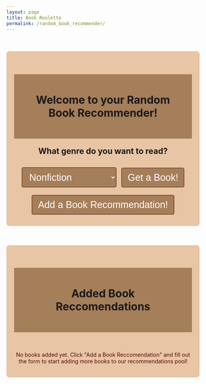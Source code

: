 ```yaml
---
layout: page 
title: Book Roulette
permalink: /random_book_recommender/
---
```

<style>
    .container {
        max-width: 800px;
        margin: 50px auto;
        padding: 20px;
        background-color: #E8C5A4;
        border-radius: 8px;
        text-align: center;
    }

    h1 {
        background: #a57e5a/*#6e8a60*/;
        padding: 50px;
        font-size: 2em;
        text-align: center;
    }

    h2 {
        margin: 20px;
        font-size: 1.5em:
    }

    /*input {
        padding: 15px;
    }*/

    ul {
        list-style-position: inside;
        gap: 16px;
        font-size: 18px;
        color: #E5E7EB;
    }

    select, button {
        padding: 10px 15px;
        font-size: 25px;
        margin: 10px 5px;
        border: 1px solid;
        color: white;
        background-color: #a57e5a;
        border-color: #500A0A;
        border-radius: 4px;
        cursor: pointer;
    }

    .updateButton, .deleteButton, #save-update, #cancel-update {
        padding: 5px 10px;
        font-size: 15px;
        margin: 5px 2.5px;
        border: 1px solid;
        color: white;
        background-color: #a57e5a;
        border-color: #500A0A;
        border-radius: 4px;
        cursor: pointer;
    }

    select:focus, button:hover {
        background-color: #500A0A/*#72db8e*/;
        transition: 0.3s;   
    }

    #edit-genre {
        padding: 5px 10px;
        font-size: 15px;
        margin: 5px 2.5px;
        border: 1px solid;
        color: white;
        background-color: #a57e5a;
        border-color: #500A0A;
        border-radius: 4px;
        cursor: pointer;
    }

    .book_details {
        margin-top: 20px;
        text-align: center;
        display: flex;
        align-items: center;
    }

    .book_cover {
        max-width: 200px;
        margin: 10px auto;
        display: flex;
        align-items: center;
        border-width: 8px;
        border-color: #eda579;
    }

    .description {
        font-size: 0.9em;
        margin: 10px 0;
    }

    .start_over {
        margin-top: 20px;
        /*background-color:*/
        color: white;
        border: none;
        padding: 10px 15px;
        cursor: pointer;
        border-radius: 4px;
    }

    .start_over:hover {
        /*background-color:*/
    }

    input, textarea {
        width: 75%;
        padding: 10px;
        margin-bottom: 10px;
        border: 1px solid #ccc;
        border-radius: 4px;
        font-size: 14px;
    }

    table {
        color: #E5E7EB;
        background: #a57e5a;
        width: 100%;
        border-collapse: collapse;
    }

    th {
        background-color: #500A0A;
    }

    th:nth-child(1), td:nth-child(1) { /* Cover column */
        width: 15%;
    }

    th:nth-child(2), td:nth-child(2) { /* Title column */
        width: 15%;
    }

    th:nth-child(3), td:nth-child(3) { /* Author column */
        width: 15%;
    }

    th:nth-child(4), td:nth-child(4) { /* Genre column */
        width: 10%;
    }

    th:nth-child(5), td:nth-child(5) { /* Description column */
        width: 35%;
    }

    th:nth-child(6), td:nth-child(6) { /* Actions column */
        width: 10%;
    }
</style>
<html>
    <div class="container">
        <h1>Welcome to your Random Book Recommender!</h1>
        <div id="genre_selection">
            <h2>What genre do you want to read?</h2>
            <select id="genre">
                <option value="nonfiction">Nonfiction</option>
                <option value="historical_fiction">Historical Fiction</option>
                <option value="suspense_thriller">Suspense/Thriller</option>
                <option value="fantasy">Fantasy</option>
                <option value="romance">Romance</option>
                <option value="dystopian">Dystopian</option>
                <option value="classic">Classics</option>
                <option value="mystery">Mystery</option>
            </select>
            <button id="getRandomBookButton" onclick="getRandomBook()">Get a Book!</button>
        </div>
        <div id="book_display" class="book_details" style="display: none;">
            <div class="book_cover"><img id="book_cover" alt="Book Cover"></div>
            <h2 id="book_title"></h2>
            <h3 id="book_author"></h3>
            <p id="book_description" class="description"></p>
            <button class="start_over" id="startOver" onclick="startOver()">Get a Different Book</button>
        </div>
        <!--This section is the display for adding a bookrec-->
        <div id="addBookRec">
            <button onclick="inputBookRec()">Add a Book Recommendation!</button>
        </div>
        <div id="input_bookrec" class="bookrec_table" style="display: none;">
            <form id="bookRecForm">
                <p><label>
                    Book Title:
                    <input type="text" name="title" id="title" placeholder="Enter Book Title" required>
                </label></p>
                <p><label>
                    Author:
                    <input type="text" name="author" id="author" placeholder="Enter Book Author" required>
                </label></p>
                <p><label>
                    Genre:
                    <!--<input type="text" name="genre" id="genre" required>-->
                    <select name="genre" id="book_genre" required>
                        <option value="nonfiction">Nonfiction</option>
                        <option value="historical_fiction">Historical Fiction</option>
                        <option value="suspense_thriller">Suspense/Thriller</option>
                        <option value="fantasy">Fantasy</option>
                        <option value="romance">Romance</option>
                        <option value="dystopian">Dystopian</option>
                        <option value="classic">Classics</option>
                        <option value="mystery">Mystery</option>
                    </select>
                </label></p>
                <p><label>
                    Description:
                    <textarea type="text" name="description" rows="5" id="description" placeholder="Enter a short summary of the book" required></textarea>
                </label></p>
                <p><label>
                    Book Cover Image URL:
                    <input type="url" name="cover_url" id="cover_url" placeholder="Enter Book Cover Image URL" required>
                </label></p>
                <p>
                    <button type="submit">Add Book</button>
                    <button type="reset" class="clear_form">Reset</button>
                </p>
            </form>
        </div>
    </div>
    <div id="book_table" class="container">
        <h1>Added Book Reccomendations</h1>
        <br>
        <div id="book_table_content">
            <p style="color: #500A0A">No books added yet. Click "Add a  Book Reccomendation" and fill out the form to start adding more books to our recommendations pool!</p>
        </div>
    </div>

<script type="module">
    import {pythonURI, fetchOptions} from '{{site.baseurl}}/assets/js/api/config.js';
    //The genreMap object maps the dropdown values (nonfiction, historical_fiction, etc.) to terms recognized by the bookdb API (e.g., "Nonfiction", "Suspense/Thriller").

    const genreMap = {
        nonfiction: "Nonfiction",
        historical_fiction: "Historical Fiction",
        suspense_thriller: "Suspense/Thriller",
        fantasy: "Fantasy",
        romance: "Romance",
        dystopian: "Dystopian",
        classic: "Classics",
        mystery: "Mystery"
    };
    //
    //let lastAddedBookId = null; //for deleting the book by last ID
    //let lastAddedBookData = null; //for updating the last book

    function getRandomBook() {
    //Get the selected genre from the dropdown
    //const genre = document.getElementById("genre").value;
    const genreKey = document.getElementById("genre").value;
    const query = genreMap[genreKey] || "Nonfiction"; // Fallback to "fiction" if genre not mapped
    //
    //Build the API URL with the selected genre as a query parameter
    //const apiUrl = `${pythonURI}/api/random_book?genre=${encodeURIComponent(query)}`;
    const apiUrl = `${pythonURI}/api/random_bookrec?genre=${encodeURIComponent(query)}`;
    //Fetch data from the backend API
    fetch(apiUrl, fetchOptions) // Flask server endpoint
        .then((response) => {

                if (!response.ok) {
                    throw new Error('No books found for the selected genre.');
                }
                return response.json();
            })
            .then((book) => {
                displayBook(book); // Display the book details on the page
            })
            .catch((error) => {
                console.error("Error fetching data:", error);
                alert("An error occurred while fetching the book. Please try again.");
            });
    }
    function displayBook(book) {
        const { title, author, description, image_cover } = book;
        document.getElementById("book_title").innerText = title;
        document.getElementById("book_author").innerText = `By: ${author}`;
        document.getElementById("book_description").innerText = description;
        document.getElementById("book_cover").src = image_cover;
        document.getElementById("book_cover").style.display = image_cover ? "block" : "none";
        document.getElementById("genre_selection").style.display = "none";
        document.getElementById("book_display").style.display = "block";
    }
    function startOver() { //redirects the book display back to the default display
        document.getElementById("genre_selection").style.display = "block";
        document.getElementById("book_display").style.display = "none";
    }

    //Adding, Updating, Deleting Book Reccomendations Section

    // Function to display the book recommendation input form
    function inputBookRec() {
        document.getElementById("input_bookrec").style.display = "block";
        document.getElementById("add_bookrec").style.display = "none";
    }

    // Function to add a book recommendation
    document.getElementById('input_bookrec').addEventListener('submit', async function(event) {
        event.preventDefault();

        const title = document.getElementById('title').value;
        const author = document.getElementById('author').value;
        const genre = document.getElementById('book_genre').value;
        const description = document.getElementById('description').value;
        const coverImageUrl = document.getElementById('cover_url').value;

        const bookData = {
            title: title,
            author: author,
            genre: genre,
            description: description,
            cover_url: coverImageUrl
        };
        
        try {
            const response = await fetch(`${pythonURI}/api/bookrec`, {  // Use /api/bookrec endpoint
                ...fetchOptions,
                method: 'POST',
                headers: {
                    'Content-Type': 'application/json'
                },
                body: JSON.stringify(bookData)
            });

            if (!response.ok) {
                throw new Error('Failed to add book to reccomendations: ' + response.statusText);
            }

            const result = await response.json();
            console.log("Book reccomendation added successfully")
            alert('Book added successfully!');
            document.getElementById('bookRecForm').reset();
            fetchBooks();  // Refresh book list
        } catch (error) {
            console.error('Error adding book to reccomendations:', error);
            alert('Error adding book to reccomendations: ' + error.message);
        }
    });

    // Function to delete the last entered book recommendation
    async function deleteBook(title) {
        if (confirm(`Are you sure you want to delete "${title}"?`)) {
            try {
                const response = await fetch(`${pythonURI}/api/bookrec`, {
                    ...fetchOptions,
                    method: 'DELETE',
                    headers: {
                        'Content-Type': 'application/json'
                    },
                    body: JSON.stringify({ title }) // Pass title as an object
                });

                if (!response.ok) {
                    throw new Error('Failed to delete book: ' + response.statusText);
                }

                console.log("Book deleted successfully");
                alert('Book deleted successfully!');
                fetchBooks(); // Refresh the book list
            } catch (error) {
                console.error('Error deleting book:', error);
                alert('Error deleting book: ' + error.message);
            }
        } else {
            alert("Deletion canceled");
        }
    }
    // Function to update the last added book recommendation
    async function updateBook(title) {
        const bookContainer = Array.from(document.querySelectorAll('.book'))
            .find(book => book.querySelector('td:nth-child(2)').innerText === title);

        if (!bookContainer) {
            alert('Book not found for update.');
            return;
        }

        const currentTitle = bookContainer.querySelector('td:nth-child(2)').innerText;
        const currentAuthor = bookContainer.querySelector('td:nth-child(3)').innerText;
        const currentGenre = bookContainer.querySelector('td:nth-child(4)').innerText;
        const currentDescription = bookContainer.querySelector('td:nth-child(5)').innerText;
        const currentCoverUrl = bookContainer.querySelector('img').src;

    // Replace static fields with editable inputs
    bookContainer.innerHTML = `
        <td><input type="text" id="edit-cover-url" value="${currentCoverUrl}" placeholder="Cover URL"></td>
        <td><input type="text" id="edit-title" value="${currentTitle}" placeholder="Title"></td>
        <td><input type="text" id="edit-author" value="${currentAuthor}" placeholder="Author"></td>
        <td>
            <select id="edit-genre">
                <option value="Classics" ${currentGenre === 'Classics' ? 'selected' : ''}>Classics</option>
                <option value="Fantasy" ${currentGenre === 'Fantasy' ? 'selected' : ''}>Fantasy</option>
                <option value="Nonfiction" ${currentGenre === 'Nonfiction' ? 'selected' : ''}>Nonfiction</option>
                <option value="Historical Fiction" ${currentGenre === 'Historical Fiction' ? 'selected' : ''}>Historical Fiction</option>
                <option value="Suspense/Thriller" ${currentGenre === 'Suspense/Thriller' ? 'selected' : ''}>Suspense/Thriller</option>
                <option value="Romance" ${currentGenre === 'Romance' ? 'selected' : ''}>Romance</option>
                <option value="Dystopian" ${currentGenre === 'Dystopian' ? 'selected' : ''}>Dystopian</option>
                <option value="Mystery" ${currentGenre === 'Mystery' ? 'selected' : ''}>Mystery</option>
            </select>
        </td>
        <td><textarea id="edit-description" placeholder="Description">${currentDescription}</textarea></td>
        <td>
            <button id="save-update">OK</button>
            <button id="cancel-update">Cancel</button>
        </td>
    `;

    // Handle Cancel Button
    document.getElementById('cancel-update').addEventListener('click', () => {
        fetchBooks(); // Reload the book list to cancel editing
    });

    document.getElementById('save-update').addEventListener('click', async () => {
        const updatedTitle = document.getElementById('edit-title').value;
        const updatedAuthor = document.getElementById('edit-author').value;
        const updatedGenre = document.getElementById('edit-genre').value;
        const updatedDescription = document.getElementById('edit-description').value;
        const updatedCoverUrl = document.getElementById('edit-cover-url').value;

        const updatedBookData = {
            title: title,
            author: updatedAuthor,
            genre: updatedGenre,
            description: updatedDescription,
            cover_url: updatedCoverUrl
        };

        try {
            const response = await fetch(`${pythonURI}/api/bookrec`, {
                ...fetchOptions,
                method: 'PUT',
                headers: {
                    'Content-Type': 'application/json'
                },
                body: JSON.stringify(updatedBookData)
            });

            if (!response.ok) {
                throw new Error('Failed to update book: ' + response.statusText);
            }

            console.log('Book updated successfully');
            alert('Book updated successfully!');
            fetchBooks(); // Refresh the book list
        } catch (error) {
            console.error('Error updating book:', error);
            alert('Error updating book: ' + error.message);
        }
    });
}
    // create list at bottom
    async function fetchBooks() {
        try {
            const response = await fetch(`${pythonURI}/api/bookrec/book`, fetchOptions);
            if (!response.ok) {
            throw new Error('Failed to fetch books: ' + response.statusText);
            }

            const books = await response.json();

            // Filter out static books
            const userAddedBooks = books.filter(book => book.title !== 'A Game of Thrones' && book.title !== 'A Clash of Kings');

            const bookList = document.getElementById('book_table_content');
            if (userAddedBooks.length === 0) {
                bookList.innerHTML = '<p style="color: #000000">No books added yet. Fill out the form above to start adding your favorite books!</p>';
                return;
            }

        // Render books
        bookList.innerHTML = `
            <table>
                <thead>
                    <tr>
                        <th>Cover</th>
                        <th>Title</th>
                        <th>Author</th>
                        <th>Genre</th>
                        <th>Descriptions</th>
                        <th>Actions</th>
                    </tr>
                </thead>
                <tbody>
                    ${userAddedBooks.map(book => `
                        <tr class="book">
                            <td><img src="${book.cover_url}" alt="Cover image of ${book.title}" style="max-width: 100px;"></td>
                            <td>${book.title}</td>
                            <td>${book.author}</td>
                            <td>${book.genre}</td>
                            <td>${book.description}</td>
                            <td>
                                <button class="updateButton" data-title="${book.title}">Update</button>
                                <button class="deleteButton" data-title="${book.title}">Delete</button>
                            </td>
                        </tr>
                    `).join('')}
                </tbody>
            </table>
        `;
        
        document.querySelectorAll('.updateButton').forEach(button => {
            button.addEventListener('click', (event) => {
                const title = event.target.dataset.title; // Get the title from data attribute
                updateBook(title);
            });
        });
        document.querySelectorAll('.deleteButton').forEach(button => {
            button.addEventListener('click', (event) => {
                const title = event.target.dataset.title; 
                deleteBook(title);
            });
        });

    } catch (error) {
        console.error('Error fetching books:', error);
    }
}

    document.addEventListener('DOMContentLoaded', () => {
        fetchBooks();
    });

    // Event listeners for various buttons
    document.getElementById('getRandomBookButton').addEventListener('click', getRandomBook);
    document.getElementById('startOver').addEventListener('click', startOver);
    document.getElementById('addBookRec').addEventListener('click', inputBookRec);
</script>
</html>